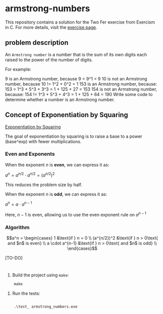 # armstrong-numbers

This repository contains a solution for the Two Fer exercise from Exercism in C.
For more details, visit the [exercise page](https://exercism.org/tracks/c/exercises/armstrong-numbers/).

## problem description

An `Armstrong number` is a number that is the sum of its own digits each raised to the power of the number of digits.

For example:

9 is an Armstrong number, because 9 = 9^1 = 9
10 is not an Armstrong number, because 10 != 1^2 + 0^2 = 1
153 is an Armstrong number, because: 153 = 1^3 + 5^3 + 3^3 = 1 + 125 + 27 = 153
154 is not an Armstrong number, because: 154 != 1^3 + 5^3 + 4^3 = 1 + 125 + 64 = 190
Write some code to determine whether a number is an Armstrong number.

##

## Concept of Exponentiation by Squaring

[Exponentiation by Squaring ](https://en.wikipedia.org/wiki/Exponentiation_by_squaring)

The goal of exponentiation by squaring is to raise a base to a power (base^exp) with fewer multiplications.


### Even and Exponents

When the exponent $n$ is **even**, we can express it as:

$a^n = a^{n/2} \cdot a^{n/2} = (a^{n/2})^2$

This reduces the problem size by half.

When the exponent $n$ is **odd**, we can express it as:

$a^n = a \cdot a^{n-1}$

Here, $n - 1$ is even, allowing us to use the even exponent rule on $a^{n-1}$


### Algorithm

```math
a^n = \begin{cases}
   1 &\text{if } n = 0 \\
   (a^{n/2})^2 &\text{if } n > 0\text{ and $n$ is even} \\
   a \cdot a^{n-1} &\text{if } n > 0\text{ and $n$ is odd} \\
\end{cases}
```

[TO-DO]
#

1. Build the project using `make`:

```cmd
    make
```

1. Run the tests:

```cmd

    .\test_ armstrong_numbers.exe

```

